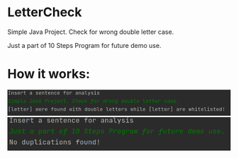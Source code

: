 # LetterCheck
Simple Java Project. Check for wrong double letter case.

Just a part of 10 Steps Program for future demo use.

# How it works: 

![img.png](img.png)
![img_1.png](img_1.png)
